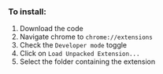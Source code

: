 ### To install:

  1. Download the code
  2. Navigate chrome to `chrome://extensions`
  3. Check the `Developer mode` toggle
  4. Click on `Load Unpacked Extension...`
  5. Select the folder containing the extension

